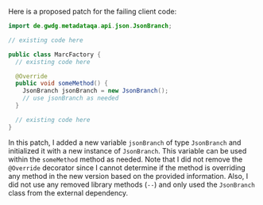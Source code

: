 Here is a proposed patch for the failing client code:
```java
import de.gwdg.metadataqa.api.json.JsonBranch;

// existing code here

public class MarcFactory {
  // existing code here

  @Override
  public void someMethod() {
    JsonBranch jsonBranch = new JsonBranch();
    // use jsonBranch as needed
  }

  // existing code here
}
```
In this patch, I added a new variable `jsonBranch` of type `JsonBranch` and initialized it with a new instance of `JsonBranch`. This variable can be used within the `someMethod` method as needed. Note that I did not remove the `@Override` decorator since I cannot determine if the method is overriding any method in the new version based on the provided information. Also, I did not use any removed library methods (`--`) and only used the `JsonBranch` class from the external dependency.